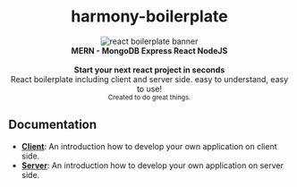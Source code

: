 <h1 align="center"><strong>harmony-boilerplate</strong></h1>

<div align="center">
<img src="https://raw.githubusercontent.com/harmony-framework/harmony-boilerplate/master/harmony%20logo-01.png" alt="react boilerplate banner" align="center" />
</div>
<div align="center"><strong>MERN - MongoDB Express React NodeJS</strong></div>

<br/>

<div align="center"><strong>Start your next react project in seconds</strong></div>
<div align="center">React boilerplate including client and server side. easy to understand, easy to use!</div>

<div align="center">
  <sub>Created to do great things.</sub>
</div>

## Documentation

- [**Client**](helperdocs/client.md): An introduction how to develop your own application on client side.
- [**Server**](helperdocs/server.md): An introduction how to develop your own application on server side.
